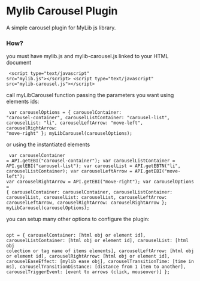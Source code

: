 # Mylib Carousel Plugin

A simple carousel plugin for MyLib js library.

### How?

you must have mylib.js and mylib-carousel.js linked to your HTML document
	<pre><code>
	&lt;script type="text/javascript" src="mylib.js"&gt;&lt;/script&gt;
	&lt;script type="text/javascript" src="mylib-carousel.js"&gt;&lt;/script&gt;
	</code></pre>
	
call myLibCarousel function passing the parameters you want using elements ids:
	<pre><code>
	var carouselOptions = 
    {
        carouselContainer: "carousel-container",
        carouselListContainer: "carousel-list",
        carouselList: "li",
        carouselLeftArrow: "move-left",
        carouselRightArrow: "move-right"
    };
    myLibCarousel(carouselOptions);
	</code></pre>

or using the instantiated elements
	<pre><code>
	var carouselContainer = API.getEBI("carousel-container");
	var carouselListContainer = API.getEBI("carousel-list");
	var carouselList = API.getEBTN("li", carouselListContainer);
	var carouselLeftArrow = API.getEBI("move-left");
	var carouselRightArrow = API.getEBI("move-right");
	var carouselOptions = 
    {
        carouselContainer: carouselContainer,
        carouselListContainer: carouselList,
        carouselList: carouselList,
        carouselLeftArrow: carouselLeftArrow,
        carouselRightArrow: carouselRightArrow
    };
    myLibCarousel(carouselOptions);
	</code></pre>

you can setup many other options to configure the plugin:
	<pre><code>
	opt = 
    {
         carouselContainer: [html obj or element id],
         carouselListContainer: [html obj or element id],
         carouselList: [html obj colection or tag name of items elements],
         carouselLeftArrow: [html obj or element id],
         carouselRightArrow: [html obj or element id],
         carouselEaseEffect: [mylib ease obj],
         carouselTransitionTime: [time in ms],
         carouselTransitionDistance: [distance from 1 item to another],
         carouselTriggerEvent: [event to arrows (click, mouseover)]
    };
	</code></pre>